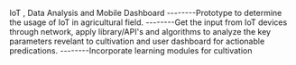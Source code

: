 
IoT , Data Analysis and Mobile Dashboard
--------Prototype to determine the usage of IoT in agricultural field.
--------Get the input from IoT devices through network, apply library/API's and algorithms to analyze the key parameters revelant to cultivation and user dashboard for actionable predications.
--------Incorporate learning modules for cultivation
